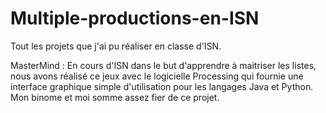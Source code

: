 # Multiple-productions-en-ISN
Tout les projets que j'ai pu réaliser en classe d'ISN.

MasterMind : En cours d'ISN dans le but d'apprendre à maitriser les listes, nous avons réalisé ce jeux avec le logicielle Processing qui fournie une interface graphique simple d'utilisation pour les langages Java et Python.
Mon binome et moi somme assez fier de ce projet.
